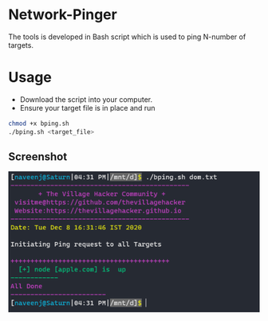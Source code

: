 # Network-Pinger
The tools is developed in Bash script which is used to ping  N-number of targets.

# Usage
- Download the script into your computer.
- Ensure your target file is in place and run 
```sh
chmod +x bping.sh
./bping.sh <target_file>
```

## Screenshot
![img](bping.png)

